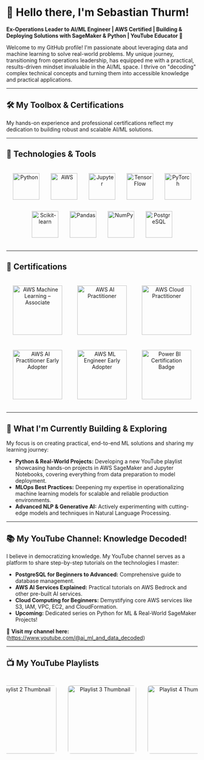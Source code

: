 # 👋 Hello there, I'm Sebastian Thurm!

**Ex-Operations Leader to AI/ML Engineer | AWS Certified | Building & Deploying Solutions with SageMaker & Python | YouTube Educator 🚀**

Welcome to my GitHub profile! I'm passionate about leveraging data and machine learning to solve real-world problems. My unique journey, transitioning from operations leadership, has equipped me with a practical, results-driven mindset invaluable in the AI/ML space. I thrive on "decoding" complex technical concepts and turning them into accessible knowledge and practical applications.

---

## 🛠️ My Toolbox & Certifications

My hands-on experience and professional certifications reflect my dedication to building robust and scalable AI/ML solutions.

---

## 🧰 Technologies & Tools

<div align="center" style="display: flex; flex-wrap: wrap; justify-content: center; gap: 30px; padding: 20px 0;">

  <a href="https://www.python.org" target="_blank" title="Python">
    <img src="https://cdn.jsdelivr.net/gh/devicons/devicon/icons/python/python-original.svg" alt="Python" width="70" height="70" />
  </a>

  <a href="https://aws.amazon.com" target="_blank" title="Amazon Web Services">
    <img src="https://cdn.jsdelivr.net/npm/simple-icons@v7/icons/amazonaws.svg" alt="AWS" width="70" height="70" />
  </a>

  <a href="https://jupyter.org/" target="_blank" title="Jupyter Notebooks">
    <img src="https://cdn.jsdelivr.net/gh/devicons/devicon/icons/jupyter/jupyter-original.svg" alt="Jupyter" width="70" height="70" />
  </a>

  <a href="https://www.tensorflow.org/" target="_blank" title="TensorFlow">
    <img src="https://cdn.jsdelivr.net/gh/devicons/devicon/icons/tensorflow/tensorflow-original.svg" alt="TensorFlow" width="70" height="70" />
  </a>

  <a href="https://pytorch.org/" target="_blank" title="PyTorch">
    <img src="https://cdn.jsdelivr.net/gh/devicons/devicon/icons/pytorch/pytorch-original.svg" alt="PyTorch" width="70" height="70" />
  </a>

  <a href="https://scikit-learn.org/" target="_blank" title="Scikit-learn">
    <img src="https://cdn.jsdelivr.net/gh/devicons/devicon/icons/scikitlearn/scikitlearn-original.svg" alt="Scikit-learn" width="70" height="70" />
  </a>

  <a href="https://pandas.pydata.org/" target="_blank" title="Pandas">
    <img src="https://cdn.jsdelivr.net/gh/devicons/devicon/icons/pandas/pandas-original.svg" alt="Pandas" width="70" height="70" />
  </a>

  <a href="https://numpy.org/" target="_blank" title="NumPy">
    <img src="https://cdn.jsdelivr.net/gh/devicons/devicon/icons/numpy/numpy-original.svg" alt="NumPy" width="70" height="70" />
  </a>

  <a href="https://www.postgresql.org/" target="_blank" title="PostgreSQL">
    <img src="https://cdn.jsdelivr.net/gh/devicons/devicon/icons/postgresql/postgresql-original.svg" alt="PostgreSQL" width="70" height="70" />
  </a>

</div>

---

## 📜 Certifications

<div align="center" style="display: flex; flex-wrap: wrap; justify-content: center; gap: 40px; padding: 20px 0;">

  <!-- AWS Certified Machine Learning – Associate -->
  <a href="https://www.credly.com/badges/fa250918-f401-46c6-8a41-d381cadc0ca4/public_url" title="AWS Certified Machine Learning – Associate" target="_blank">
    <img src="https://images.credly.com/size/150x150/images/1a634b4e-3d6b-4a74-b118-c0dcb429e8d2/image.png" alt="AWS Machine Learning – Associate" width="130" height="130" />
  </a>

  <!-- AWS Certified AI Practitioner -->
  <a href="https://www.credly.com/badges/32947173-ae59-44cb-a082-f3dcbd9d03fc/public_url" title="AWS Certified AI Practitioner" target="_blank">
    <img src="https://images.credly.com/size/150x150/images/4d4693bb-530e-4bca-9327-de07f3aa2348/image.png" alt="AWS AI Practitioner" width="130" height="130" />
  </a>

  <!-- AWS Certified Cloud Practitioner -->
  <a href="https://www.credly.com/badges/db15a37f-befa-41db-899f-33978c2b5152/public_url" title="AWS Certified Cloud Practitioner" target="_blank">
    <img src="https://images.credly.com/size/150x150/images/00634f82-b07f-4bbd-a6bb-53de397fc3a6/image.png" alt="AWS Cloud Practitioner" width="130" height="130" />
  </a>

  <!-- AWS Certified AI Practitioner Early Adopter -->
  <a href="https://www.credly.com/badges/5dcb5520-a6fc-48f8-a1ca-248e0f1995bf/public_url" title="AWS Certified AI Practitioner Early Adopter" target="_blank">
    <img src="https://images.credly.com/size/150x150/images/834f2c8d-2d2c-4ce7-9580-02a351c31626/image.png" alt="AWS AI Practitioner Early Adopter" width="130" height="130" />
  </a>

  <!-- AWS Certified Machine Learning Engineer – Associate Early Adopter -->
  <a href="https://www.credly.com/badges/4b690432-b918-4182-894f-3cde9e4b2f29/public_url" title="AWS Certified Machine Learning Engineer – Associate Early Adopter" target="_blank">
    <img src="https://images.credly.com/size/150x150/images/e92b66a6-d4b5-4e86-92f9-a80846fb81e2/image.png" alt="AWS ML Engineer Early Adopter" width="130" height="130" />
  </a>

  <!-- Microsoft Certified: Power BI Data Analyst Associate (PL-300) -->
  <a href="https://learn.microsoft.com/en-us/users/bastithurm-3140/credentials/certification/data-analyst-associate?tab=credentials-tab" target="_blank" title="Microsoft Certified: Power BI Data Analyst Associate (PL‑300)">
    <img src="https://learn.microsoft.com/media/learn/certification/badges/microsoft-certified-associate-badge.svg" alt="Power BI Certification Badge" width="130" height="130" />
  </a>

</div>

---

## 🌱 What I'm Currently Building & Exploring

My focus is on creating practical, end-to-end ML solutions and sharing my learning journey:

* **Python & Real-World Projects:** Developing a new YouTube playlist showcasing hands-on projects in AWS SageMaker and Jupyter Notebooks, covering everything from data preparation to model deployment.
* **MLOps Best Practices:** Deepening my expertise in operationalizing machine learning models for scalable and reliable production environments.
* **Advanced NLP & Generative AI:** Actively experimenting with cutting-edge models and techniques in Natural Language Processing.

---

## 📚 My YouTube Channel: Knowledge Decoded!

I believe in democratizing knowledge. My YouTube channel serves as a platform to share step-by-step tutorials on the technologies I master:

* **PostgreSQL for Beginners to Advanced:** Comprehensive guide to database management.
* **AWS AI Services Explained:** Practical tutorials on AWS Bedrock and other pre-built AI services.
* **Cloud Computing for Beginners:** Demystifying core AWS services like S3, IAM, VPC, EC2, and CloudFormation.
* **Upcoming:** Dedicated series on Python for ML & Real-World SageMaker Projects!

🔗 **Visit my channel here:** (https://www.youtube.com/@ai_ml_and_data_decoded)

---

## 📺 My YouTube Playlists

<div align="center" style="display: flex; gap: 30px; flex-wrap: nowrap; justify-content: center; padding: 20px 0; overflow-x: auto;">

  <!-- Playlist 1 (with second playlist's thumbnail) -->
  <a href="https://www.youtube.com/playlist?list=PL-UV_H51jBPLGBfXwSCYaC3_6ItI6D-iW" target="_blank" title="Playlist 1">
    <img src="https://i.ytimg.com/vi/Vp9-8fDPzJw/hqdefault.jpg?sqp=-oaymwEXCNACELwBSFryq4qpAwkIARUAAIhCGAE=&rs=AOn4CLDoIj0iIEuC0jL0Tpn8h1ebIGZJlA" alt="Playlist 1 Thumbnail" width="180" style="border-radius:8px;" />
  </a>

  <!-- Playlist 2 (with first playlist's thumbnail) -->
  <a href="https://www.youtube.com/playlist?list=PL-UV_H51jBPL6zwRl-xP3qY94lw0zKhy7" target="_blank" title="Playlist 2">
    <img src="https://i.ytimg.com/vi/wxz3-U_ILWE/hqdefault.jpg?sqp=-oaymwEXCNACELwBSFryq4qpAwkIARUAAIhCGAE=&rs=AOn4CLCERAPwJ8tyBZwbSazHa4PxaQek4Q" alt="Playlist 2 Thumbnail" width="180" style="border-radius:8px;" />
  </a>

  <!-- Playlist 3 -->
  <a href="https://www.youtube.com/playlist?list=PL-UV_H51jBPLYWhvMwubEblofIs8pzI0p" target="_blank" title="Playlist 3">
    <img src="https://i.ytimg.com/vi/_RmcTQoyc9g/hqdefault.jpg?sqp=-oaymwEXCNACELwBSFryq4qpAwkIARUAAIhCGAE=&rs=AOn4CLCEL5vwXbnaYqm0UfN-LMAU5qu04Q" alt="Playlist 3 Thumbnail" width="180" style="border-radius:8px;" />
  </a>

  <!-- Playlist 4 -->
  <a href="https://www.youtube.com/playlist?list=PL-UV_H51jBPK_t789fHS5TvnvJyjMZ6eB" target="_blank" title="Playlist 4">
    <img src="https://i.ytimg.com/vi/8qEHHTcNWLE/hqdefault.jpg?sqp=-oaymwEXCNACELwBSFryq4qpAwkIARUAAIhCGAE=&rs=AOn4CLD5npM1fsvvKPsDGo1GrgbY6FYTEA" alt="Playlist 4 Thumbnail" width="180" style="border-radius:8px;" />
  </a>

  <!-- Playlist 5 -->
  <a href="https://www.youtube.com/playlist?list=PL-UV_H51jBPL_07hoRfDLPvOwRPCDMrwe" target="_blank" title="Playlist 5">
    <img src="https://i.ytimg.com/vi/Fn2WdY-Z_Ok/hqdefault.jpg?sqp=-oaymwEXCNACELwBSFryq4qpAwkIARUAAIhCGAE=&rs=AOn4CLBMu_Zc-HhCGTOAb2QG1wiEe6kifg" alt="Playlist 5 Thumbnail" width="180" style="border-radius:8px;" />
  </a>

</div>
